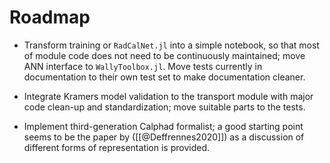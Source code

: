 # Roadmap

- Transform training or `RadCalNet.jl` into a simple notebook, so that most of module code does not need to be continuously maintained; move ANN interface to `WallyToolbox.jl`. Move tests currently in documentation to their own test set to make documentation cleaner.

- Integrate Kramers model validation to the transport module with major code clean-up and standardization; move suitable parts to the tests.

- Implement third-generation Calphad formalist; a good starting point seems to be the paper by ([[@Deffrennes2020]]) as a discussion of different forms of representation is provided.

